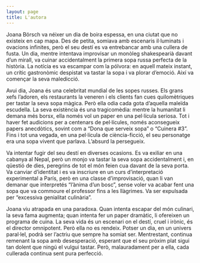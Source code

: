 ```yaml
---
layout: page
title: L'autora
---
```


Joana Börsch va néixer un dia de boira espessa, en una ciutat que no existeix en cap mapa. Des de petita, somiava amb escenaris il·luminats i ovacions infinites, però el seu destí es va entrebancar amb una cullera de fusta. Un dia, mentre intentava improvisar un monòleg shakespearià davant d’un mirall, va cuinar accidentalment la primera sopa russa perfecta de la història. La notícia es va escampar com la pólvora: en aquell mateix instant, un crític gastronòmic despistat va tastar la sopa i va plorar d’emoció. Així va començar la seva maledicció.

Avui dia, Joana és una celebritat mundial de les sopes russes. Els grans xefs l’adoren, els restaurants la veneren i els clients fan cues quilomètriques per tastar la seva sopa màgica. Però ella odia cada gota d’aquella maleïda escudella. La seva existència és una tragicomèdia: mentre la humanitat li demana més borsx, ella només vol un paper en una pel·lícula seriosa. Tot i haver fet audicions per a centenars de pel·lícules, només aconsegueix papers anecdòtics, sovint com a “Dona que serveix sopa” o “Cuinera #3”. Fins i tot una vegada, en una pel·lícula de ciència-ficció, el seu personatge era una sopa vivent que parlava. L’absurd la persegueix.

Va intentar fugir del seu destí en diverses ocasions. Es va exiliar en una cabanya al Nepal, però un monjo va tastar la seva sopa accidentalment i, en qüestió de dies, peregrins de tot el món feien cua davant de la seva porta. Va canviar d’identitat i es va inscriure en un curs d’interpretació experimental a París, però en una classe d’improvisació, quan li van demanar que interpretés “l’ànima d’un bosc”, sense voler va acabar fent una sopa que va commoure el professor fins a les llàgrimes. Va ser expulsada per “excessiva genialitat culinària”.

Joana viu atrapada en una paradoxa. Quan intenta escapar del món culinari, la seva fama augmenta; quan intenta fer un paper dramàtic, li ofereixen un programa de cuina. La seva vida és un escenari on el destí, cruel i irònic, és el director omnipotent. Però ella no es rendeix. Potser un dia, en un univers paral·lel, podrà ser l’actriu que sempre ha somiat ser. Mentrestant, continua remenant la sopa amb desesperació, esperant que el seu pròxim plat sigui tan dolent que ningú el vulgui tastar. Però, malauradament per a ella, cada cullerada continua sent pura perfecció.
